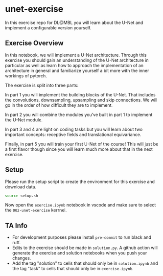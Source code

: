 # unet-exercise

In this exercise repo for DL@MBL you will learn about the U-Net and implement a configurable version yourself.

## Exercise Overview

In this notebook, we will implement a U-Net architecture. Through this exercise you should gain an understanding of the U-Net architecture in particular as well as learn how to approach the implementation of an architecture in general and familiarize yourself a bit more with the inner workings of pytorch.

The exercise is split into three parts:

In part 1 you will implement the building blocks of the U-Net. That includes the convolutions, downsampling, upsampling and skip connections. We will go in the order of how difficult they are to implement.

In part 2 you will combine the modules you've built in part 1 to implement the U-Net module.

In part 3 and 4 are light on coding tasks but you will learn about two important concepts: receptive fields and translational equivariance.

Finally, in part 5 you will train your first U-Net of the course! This will just be a first flavor though since you will learn much more about that in the next exercise.


## Setup

Please run the setup script to create the environment for this exercise and download data.

```bash
source setup.sh
```

Now open the `exercise.ipynb` notebook in vscode and make sure to select the `002-unet-exercise` kerrnel.

## TA Info
- For development purposes please install `pre-commit` to run black and ruff.
- Edits to the exercise should be made in `solution.py`. A github action will generate the exercise and solution notebooks when you push your changes.
- Add the tag "solution" to cells that should only be in `solution.ipynb` and the tag "task" to cells that should only be in `exercise.ipynb`.
